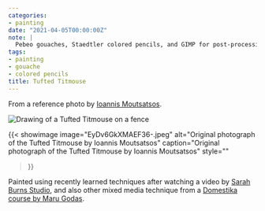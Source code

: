 ```yaml
---
categories:
- painting
date: "2021-04-05T00:00:00Z"
note: |
  Pebeo gouaches, Staedtler colored pencils, and GIMP for post-processing.
tags:
- painting
- gouache
- colored pencils
title: Tufted Titmouse
---
```


From a reference photo by [Ioannis Moutsatsos](https://twitter.com/ioannismou/status/1378365876878069761).

<img src="/assets/pages/art/images/images/tufted-titmouse.png" alt="Drawing of a Tufted Titmouse on a fence" class="center-aligned" />

{{< showimage
  image="EyDv6GkXMAEF36-.jpeg"
  alt="Original photograph of the Tufted Titmouse by Ioannis Moutsatsos"
  caption="Original photograph of the Tufted Titmouse by Ioannis Moutsatsos"
  style=""
>}}

Painted using recently learned techniques after watching a video
by [Sarah Burns Studio](https://www.youtube.com/watch?v=ZrJrNGpl9-c&list=PLPXRG6jaep0VJfm_nuD-F_aifQLbkv34D&index=11),
and also other mixed media technique from a [Domestika course by Maru Godas](https://www.domestika.org/en/courses/1434-pictorial-sketchbook-with-gouache/course).
